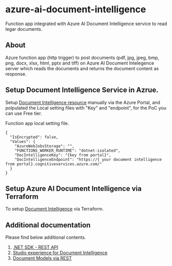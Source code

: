 # azure-ai-document-intelligence
Function app integrated with Azure AI Document Intelligence service to read legar documents.

## About

Azure function app (http trigger) to post documents (pdf, jpg, jpeg, bmp, png, docx, xlsx, html, pptx and tiff) on Azure AI Document Intelegence server which reads the documents and returns the document content as response.

## Setup Document Intelligence Service in Azrue.

Setup [Document Intelligence resource](https://learn.microsoft.com/en-us/azure/ai-services/document-intelligence/how-to-guides/create-document-intelligence-resource) manually via the Azure Portal, and polpulated the Local setting files with "Key" and "endpoint", for the PoC you can use Free tier.

Function app local setting file.

```
{
  "IsEncrypted": false,
  "Values": {
    "AzureWebJobsStorage": "",
    "FUNCTIONS_WORKER_RUNTIME": "dotnet-isolated",
    "DocIntelligenceKey": "{key from portal}",
    "DocIntelligenceEndpoint": "https://{ your document intelligence from portal}.cognitiveservices.azure.com/"
  }
}

```


## Setup Azure AI Document Intelligence via Terraform

To setup [Document Intelligence](https://registry.terraform.io/modules/Azure/avm-res-cognitiveservices-account/azurerm/0.5.0/examples/Azure-AI-Document-Intelligence) via Terraform.

## Additional documentation
Please find below additional contents.

1. [.NET SDK - REST API](https://docs.azure.cn/en-us/ai-services/document-intelligence/versioning/sdk-overview-v4-0?view=doc-intel-4.0.0&viewFallbackFrom=doc-intel-3.1.0&tabs=csharp)
2. [Studio experience for Document Intelligence](https://learn.microsoft.com/en-us/azure/ai-services/document-intelligence/studio-overview?view=doc-intel-4.0.0&tabs=di-studio)
3. [Document Models via REST](https://learn.microsoft.com/en-us/rest/api/aiservices/document-models/analyze-document?view=rest-aiservices-v4.0%20(2024-11-30)&viewFallbackFrom=rest-aiservices-2023-07-31&preserve-view=true&tabs=HTTP)

